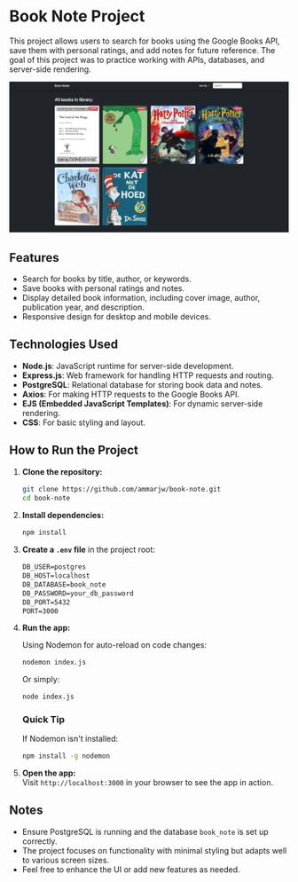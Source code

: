 # Book Note Project

This project allows users to search for books using the Google Books API, save them with personal ratings, and add notes for future reference. The goal of this project was to practice working with APIs, databases, and server-side rendering.

![Project Screenshot](public/images/book-note.png)

## Features
- Search for books by title, author, or keywords.
- Save books with personal ratings and notes.
- Display detailed book information, including cover image, author, publication year, and description.
- Responsive design for desktop and mobile devices.

## Technologies Used
- **Node.js**: JavaScript runtime for server-side development.
- **Express.js**: Web framework for handling HTTP requests and routing.
- **PostgreSQL**: Relational database for storing book data and notes.
- **Axios**: For making HTTP requests to the Google Books API.
- **EJS (Embedded JavaScript Templates)**: For dynamic server-side rendering.
- **CSS**: For basic styling and layout.

## How to Run the Project

1. **Clone the repository:**

   ```bash
   git clone https://github.com/ammarjw/book-note.git
   cd book-note
   ```

2. **Install dependencies:**

   ```bash
   npm install
   ```

3. **Create a `.env` file** in the project root:

   ```plaintext
   DB_USER=postgres
   DB_HOST=localhost
   DB_DATABASE=book_note
   DB_PASSWORD=your_db_password
   DB_PORT=5432
   PORT=3000
   ```

4. **Run the app:**

   Using Nodemon for auto-reload on code changes:
   ```bash
   nodemon index.js
   ```
   Or simply:
   ```bash
   node index.js
   ```

   ### Quick Tip
   If Nodemon isn't installed:
   ```bash
   npm install -g nodemon
   ```

5. **Open the app:**  
   Visit `http://localhost:3000` in your browser to see the app in action.

## Notes
- Ensure PostgreSQL is running and the database `book_note` is set up correctly.
- The project focuses on functionality with minimal styling but adapts well to various screen sizes.
- Feel free to enhance the UI or add new features as needed.